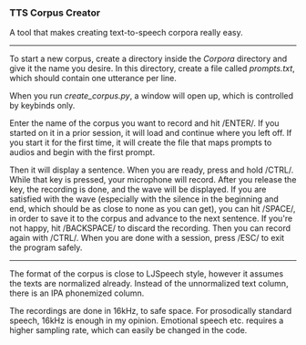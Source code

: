 ### TTS Corpus Creator

A tool that makes creating text-to-speech corpora really easy.

---

To start a new corpus, create a directory inside the *Corpora* directory and give it the name you desire. In this
directory, create a file called *prompts.txt*, which should contain one utterance per line.

When you run *create_corpus.py*, a window will open up, which is controlled by keybinds only.

Enter the name of the corpus you want to record and hit /ENTER/. If you started on it in a prior session, it will load
and continue where you left off. If you start it for the first time, it will create the file that maps prompts to audios
and begin with the first prompt.

Then it will display a sentence. When you are ready, press and hold /CTRL/. While that key is pressed, your microphone
will record. After you release the key, the recording is done, and the wave will be displayed. If you are satisfied with
the wave (especially with the silence in the beginning and end, which should be as close to none as you can get), you
can hit /SPACE/, in order to save it to the corpus and advance to the next sentence. If you're not happy, hit
/BACKSPACE/ to discard the recording. Then you can record again with /CTRL/. When you are done with a session, press
/ESC/ to exit the program safely.

---

The format of the corpus is close to LJSpeech style, however it assumes the texts are normalized already. Instead of the
unnormalized text column, there is an IPA phonemized column.

The recordings are done in 16kHz, to safe space. For prosodically standard speech, 16kHz is enough in my opinion.
Emotional speech etc. requires a higher sampling rate, which can easily be changed in the code.